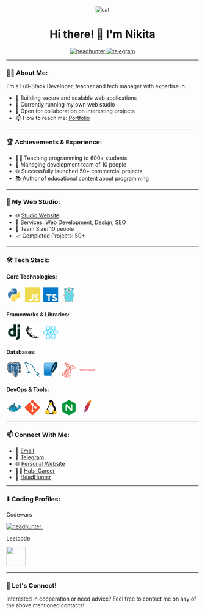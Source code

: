 <div id="header" align="center">
    <img src="https://media.giphy.com/media/x0B9FHAksMPlSHRlYE/giphy.gif" alt="cat" width="100">
    <h1>Hi there! 👋 I'm Nikita</h1>
    <div id="badges">
        <a href="https://spb.hh.ru/resume/8d2fe699ff0b2c7d070039ed1f476950567931" target="_blank">
            <img src="https://papik.pro/uploads/posts/2022-01/thumbs/1643610837_29-papik-pro-p-hh-logotip-33.png" width="100" height="50" alt="headhunter">
        </a>
        <a href="https://t.me/nkarasyov">
            <img src="https://media.tproger.ru/uploads/2022/12/3165223_paper-plane_send_telegram_icon-cover-2.png" width="100" height="50" alt="telegram">
        </a>
    </div>
</div>

---

### 👨‍💻 About Me:
I'm a Full-Stack Developer, teacher and tech manager with expertise in:
- 🔭 Building secure and scalable web applications
- 🌱 Currently running my own web studio
- 💼 Open for collaboration on interesting projects
- 📫 How to reach me: [Portfolio](https://nkarasyov.ru)

---

### 🏆 Achievements & Experience:
- 👨‍🏫 Teaching programming to 600+ students
- 💼 Managing development team of 10 people
- 🌐 Successfully launched 50+ commercial projects
- 📚 Author of educational content about programming

---

### 🏢 My Web Studio:
- 🌐 [Studio Website](https://webrotech.ru)
- 💼 Services: Web Development, Design, SEO
- 👥 Team Size: 10 people
- 📈 Completed Projects: 50+

---

### :hammer_and_wrench: Tech Stack:

#### Core Technologies:
<div>
    <img src="https://github.com/devicons/devicon/blob/master/icons/python/python-original.svg" title="python" alt="python" width="40" height="40">&nbsp;
    <img src="https://github.com/devicons/devicon/blob/master/icons/javascript/javascript-plain.svg" title="javascript" alt="javascript" width="40" height="40">&nbsp;
    <img src="https://github.com/devicons/devicon/blob/master/icons/typescript/typescript-original.svg" title="typescript" alt="typescript" width="40" height="40">&nbsp;
    <img src="https://github.com/devicons/devicon/blob/master/icons/go/go-original.svg" title="golang" alt="golang" width="40" height="40">&nbsp;
</div>

#### Frameworks & Libraries:
<div>
    <img src="https://github.com/devicons/devicon/blob/master/icons/django/django-plain.svg" title="django" alt="django" width="40" height="40">&nbsp;
    <img src="https://github.com/devicons/devicon/blob/master/icons/flask/flask-original.svg" title="flask" alt="flask" width="40" height="40">&nbsp;
    <img src="https://github.com/devicons/devicon/blob/master/icons/react/react-original.svg" title="react" alt="react" width="40" height="40">&nbsp;
</div>

#### Databases:
<div>
    <img src="https://github.com/devicons/devicon/blob/master/icons/postgresql/postgresql-original.svg" title="postgres" alt="postgres" width="40" height="40">&nbsp;
    <img src="https://github.com/devicons/devicon/blob/master/icons/mysql/mysql-original.svg" title="mysql" alt="mysql" width="40" height="40">&nbsp;
    <img src="https://github.com/devicons/devicon/blob/master/icons/sqlite/sqlite-original.svg" title="sqlite" alt="sqlite" width="40" height="40">&nbsp;
    <img src="https://github.com/devicons/devicon/blob/master/icons/microsoftsqlserver/microsoftsqlserver-plain.svg" title="sqlserver" alt="sqlserver" width="40" height="40">&nbsp;
    <img src="https://github.com/devicons/devicon/blob/master/icons/oracle/oracle-original.svg" title="oracle" alt="oracle" width="40" height="40">&nbsp;
</div>

#### DevOps & Tools:
<div>
    <img src="https://github.com/devicons/devicon/blob/master/icons/docker/docker-original.svg" title="docker" alt="docker" width="40" height="40">&nbsp;
    <img src="https://github.com/devicons/devicon/blob/master/icons/git/git-original.svg" title="git" alt="git" width="40" height="40">&nbsp;
    <img src="https://github.com/devicons/devicon/blob/master/icons/linux/linux-original.svg" title="linux" alt="linux" width="40" height="40">&nbsp;
    <img src="https://github.com/devicons/devicon/blob/master/icons/nginx/nginx-original.svg" title="nginx" alt="nginx" width="40" height="40">&nbsp;
    <img src="https://github.com/devicons/devicon/blob/master/icons/apache/apache-original.svg" title="apache" alt="apache" width="40" height="40">&nbsp;
</div>

---

### 📫 Connect With Me:
- 📧 [Email](mailto:hello@nkarasyov.ru)
- 📱 [Telegram](https://t.me/nkarasyov)
- 🌐 [Personal Website](https://nkarasyov.ru)
- 🧑‍💻 [Habr Career](https://career.habr.com/nikarasyov)
- 💼 [HeadHunter](https://spb.hh.ru/resume/8d2fe699ff0b2c7d070039ed1f476950567931)

---

### :arrow_down: Coding Profiles:

<p>Codewars</p>
<a href="https://www.codewars.com/users/kianurivzzz">
    <img src="https://docs.codewars.com/logo.svg" width="50" height="50" alt="headhunter">
</a>
<img src="https://www.codewars.com/users/kianurivzzz/badges/large" alt="">
<p>Leetcode</p>
<a href="https://leetcode.com/kianurivzzz/">
    <img src="https://leetcode.com/static/images/LeetCode_logo_rvs.png" width="50" height="50" alt="">
</a>

---

### 👥 Let's Connect!
Interested in cooperation or need advice? Feel free to contact me on any of the above mentioned contacts!
